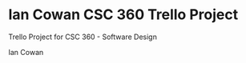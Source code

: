 Ian Cowan CSC 360 Trello Project
================================
Trello Project for CSC 360 - Software Design

Ian Cowan
